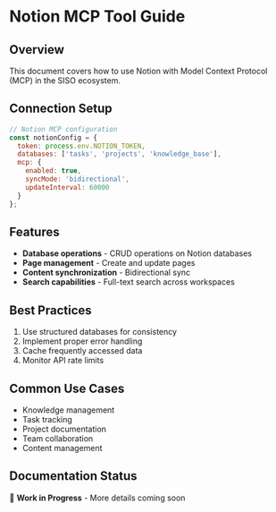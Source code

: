 # Notion MCP Tool Guide

## Overview
This document covers how to use Notion with Model Context Protocol (MCP) in the SISO ecosystem.

## Connection Setup
```javascript
// Notion MCP configuration
const notionConfig = {
  token: process.env.NOTION_TOKEN,
  databases: ['tasks', 'projects', 'knowledge_base'],
  mcp: {
    enabled: true,
    syncMode: 'bidirectional',
    updateInterval: 60000
  }
};
```

## Features
- **Database operations** - CRUD operations on Notion databases
- **Page management** - Create and update pages
- **Content synchronization** - Bidirectional sync
- **Search capabilities** - Full-text search across workspaces

## Best Practices
1. Use structured databases for consistency
2. Implement proper error handling
3. Cache frequently accessed data
4. Monitor API rate limits

## Common Use Cases
- Knowledge management
- Task tracking
- Project documentation
- Team collaboration
- Content management

## Documentation Status
🚧 **Work in Progress** - More details coming soon